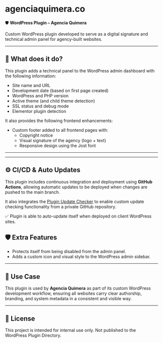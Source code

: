# agenciaquimera.co

🛡️ **WordPress Plugin – Agencia Quimera**

Custom WordPress plugin developed to serve as a digital signature and technical admin panel for agency-built websites.

---

## 🎯 What does it do?

This plugin adds a technical panel to the WordPress admin dashboard with the following information:

- Site name and URL
- Development date (based on first page created)
- WordPress and PHP version
- Active theme (and child theme detection)
- SSL status and debug mode
- Elementor plugin detection

It also provides the following frontend enhancements:

- Custom footer added to all frontend pages with:
  - Copyright notice
  - Visual signature of the agency (logo + text)
  - Responsive design using the Jost font

---

---

## ⚙️ CI/CD & Auto Updates

This plugin includes continuous integration and deployment using **GitHub Actions**, allowing automatic updates to be deployed when changes are pushed to the main branch.

It also integrates the [Plugin Update Checker](https://github.com/YahnisElsts/plugin-update-checker/releases/tag/v5.6) to enable custom update checking functionality from a private GitHub repository.

✅ Plugin is able to auto-update itself when deployed on client WordPress sites.


## 🛡️ Extra Features

- Protects itself from being disabled from the admin panel.
- Adds a custom icon and visual style to the WordPress admin sidebar.

---

## 💼 Use Case

This plugin is used by **Agencia Quimera** as part of its custom WordPress development workflow, ensuring all websites carry clear authorship, branding, and system metadata in a consistent and visible way.

---

## 📄 License

This project is intended for internal use only. Not published to the WordPress Plugin Directory.
